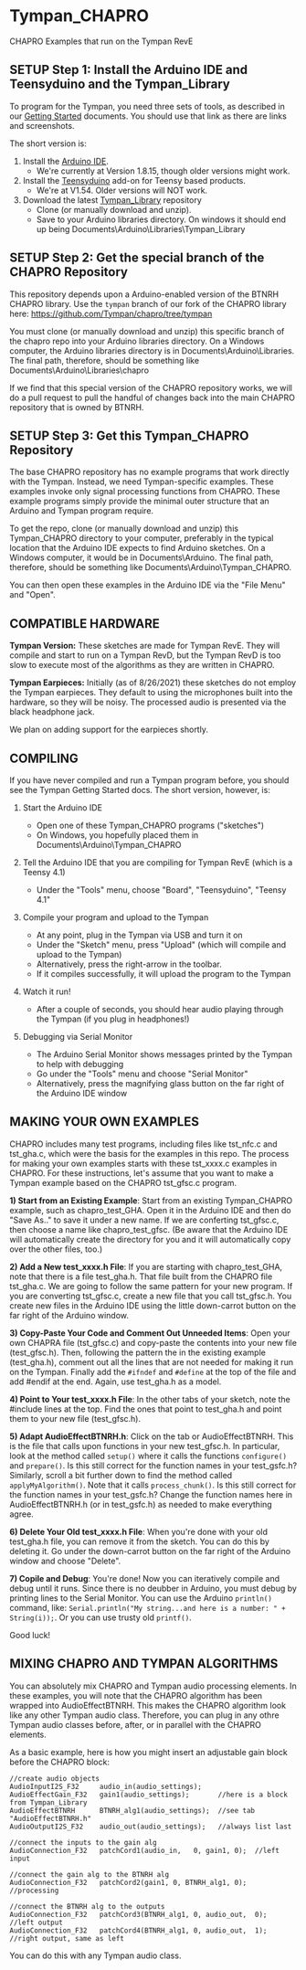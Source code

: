 # Tympan_CHAPRO
 CHAPRO Examples that run on the Tympan RevE

## SETUP Step 1: Install the Arduino IDE and Teensyduino and the Tympan_Library

To program for the Tympan, you need three sets of tools, as described in our [Getting Started](https://github.com/Tympan/Docs/wiki/Getting-Started-with-Tympan#install-software) documents.  You should use that link as there are links and screenshots.

The short version is:
1) Install the [Arduino IDE](https://www.arduino.cc/en/software).  
    * We're currently at Version 1.8.15, though older versions might work.
3) Install the [Teensyduino](https://www.pjrc.com/teensy/td_download.html) add-on for Teensy based products.
    * We're at V1.54.  Older versions will NOT work.
5) Download the latest [Tympan_Library](https://github.com/Tympan/Tympan_Library) repository
    * Clone (or manually download and unzip).
    * Save to your Arduino libraries directory.  On windows it should end up being Documents\Arduino\Libraries\Tympan_Library

## SETUP Step 2: Get the special branch of the CHAPRO Repository

This repository depends upon a Arduino-enabled version of the BTNRH CHAPRO library.  Use the `tympan` branch of our fork of the CHAPRO library here: https://github.com/Tympan/chapro/tree/tympan

You must clone (or manually download and unzip) this specific branch of the chapro repo into your Arduino libraries directory.  On a Windows computer, the Arduino libraries directory is in Documents\Arduino\Libraries.  The final path, therefore, should be something like Documents\Arduino\Libraries\chapro

If we find that this special version of the CHAPRO repository works, we will do a pull request to pull the handful of changes back into the main CHAPRO repository that is owned by BTNRH.

## SETUP Step 3: Get this Tympan_CHAPRO Repository

The base CHAPRO repository has no example programs that work directly with the Tympan.  Instead, we need Tympan-specific examples.  These examples invoke only signal processing functions from CHAPRO.  These example programs simply provide the minimal outer structure that an Arduino and Tympan program require.

To get the repo, clone (or manually download and unzip) this Tympan_CHAPRO directory to your computer, preferably in the typical location that the Arduino IDE expects to find Arduino sketches.  On a Windows computer, it would be in Documents\Arduino.  The final path, therefore, should be something like Documents\Arduino\Tympan_CHAPRO.

You can then open these examples in the Arduino IDE via the "File Menu" and "Open".

## COMPATIBLE HARDWARE

**Tympan Version:** These sketches are made for Tympan RevE.  They will compile and start to run on a Tympan RevD, but the Tympan RevD is too slow to execute most of the algorithms as they are written in CHAPRO.  

**Tympan Earpieces:** Initially (as of 8/26/2021) these sketches do not employ the Tympan earpieces.  They default to using the microphones built into the hardware, so they will be noisy.  The processed audio is presented via the black headphone jack.

We plan on adding support for the earpieces shortly.

## COMPILING

If you have never compiled and run a Tympan program before, you should see the Tympan Getting Started docs.  The short version, however, is:

1) Start the Arduino IDE
    * Open one of these Tympan_CHAPRO programs ("sketches")
    * On Windows, you hopefully placed them in Documents\Arduino\Tympan_CHAPRO

2) Tell the Arduino IDE that you are compiling for Tympan RevE (which is a Teensy 4.1)
    * Under the "Tools" menu, choose "Board", "Teensyduino", "Teensy 4.1"

3) Compile your program and upload to the Tympan
    * At any point, plug in the Tympan via USB and turn it on
    * Under the "Sketch" menu, press "Upload" (which will compile and upload to the Tympan)
    * Alternatively, press the right-arrow in the toolbar.
    * If it compiles successfully, it will upload the program to the Tympan

4) Watch it run!
    * After a couple of seconds, you should hear audio playing through the Tympan (if you plug in headphones!)

5) Debugging via Serial Monitor
    * The Arduino Serial Monitor shows messages printed by the Tympan to help with debugging
    * Go under the "Tools" menu and choose "Serial Monitor"
    * Alternatively, press the magnifying glass button on the far right of the Arduino IDE window

## MAKING YOUR OWN EXAMPLES

CHAPRO includes many test programs, including files like tst_nfc.c and tst_gha.c, which were the basis for the examples in this repo.  The process for making your own examples starts with these tst_xxxx.c examples in CHAPRO.  For these instructions, let's assume that you want to make a Tympan example based on the CHAPRO tst_gfsc.c program.

**1) Start from an Existing Example**: Start from an existing Tympan_CHAPRO example, such as chapro_test_GHA.  Open it in the Arduino IDE and then do "Save As.." to save it under a new name.  If we are conferting tst_gfsc.c, then choose a name like chapro_test_gfsc.  (Be aware that the Arduino IDE will automatically create the directory for you and it will automatically copy over the other files, too.)

**2) Add a New test_xxxx.h File**:  If you are starting with chapro_test_GHA, note that there is a file test_gha.h.  That file built from the CHAPRO file tst_gha.c.  We are going to follow the same pattern for your new program.  If you are converting tst_gfsc.c, create a new file that you call tst_gfsc.h.  You create new files in the Arduino IDE using the little down-carrot button on the far right of the Arduino window.

**3) Copy-Paste Your Code and Comment Out Unneeded Items**:  Open your own CHAPRA file (tst_gfsc.c) and copy-paste the contents into your new file (test_gfsc.h).  Then, following the pattern the in the existing example (test_gha.h), comment out all the lines that are not needed for making it run on the Tympan.  Finally add the `#ifndef` and `#define` at the top of the file and add #endif at the end.  Again, use test_gha.h as a model.

**4) Point to Your test_xxxx.h File**:  In the other tabs of your sketch, note the #include lines at the top.  Find the ones that point to test_gha.h and point them to your new file (test_gfsc.h).

**5) Adapt AudioEffectBTNRH.h**: Click on the tab or AudioEffectBTNRH.  This is the file that calls upon functions in your new test_gfsc.h.  In particular, look at the method called `setup()` where it calls the functions `configure()` and `prepare()`.  Is this still correct for the function names in your test_gsfc.h?  Similarly, scroll a bit further down to find the method called `applyMyAlgorithm()`.  Note that it calls `process_chunk()`.  Is this still correct for the function names in your test_gsfc.h?  Change the function names here in AudioEffectBTNRH.h (or in test_gsfc.h) as needed to make everything agree.

**6) Delete Your Old test_xxxx.h File**:  When you're done with your old test_gha.h file, you can remove it from the sketch.  You can do this by deleting it.  Go under the down-carrot button on the far right of the Arduino window and choose "Delete".

**7) Copile and Debug**:  You're done!  Now you can iteratively compile and debug until it runs.  Since there is no deubber in Arduino, you must debug by printing lines to the Serial Monitor.  You can use the Arduino `println()` command, like: `Serial.println("My string...and here is a number: " + String(i));`.  Or you can use trusty old `printf()`.

Good luck!

## MIXING CHAPRO AND TYMPAN ALGORITHMS

You can absolutely mix CHAPRO and Tympan audio processing elements.  In these examples, you will note that the CHAPRO algorithm has been wrapped into AudioEffectBTNRH.  This makes the CHAPRO algorithm look like any other Tympan audio class.  Therefore, you can plug in any othre Tympan audio classes before, after, or in parallel with the CHAPRO elements.

As a basic example, here is how you might insert an adjustable gain block before the CHAPRO block:

```
//create audio objects
AudioInputI2S_F32     audio_in(audio_settings);    
AudioEffectGain_F32   gain1(audio_settings);       //here is a block from Tympan_Library
AudioEffectBTNRH      BTNRH_alg1(audio_settings);  //see tab "AudioEffectBTNRH.h"
AudioOutputI2S_F32    audio_out(audio_settings);   //always list last

//connect the inputs to the gain alg
AudioConnection_F32   patchCord1(audio_in,   0, gain1, 0);  //left input

//connect the gain alg to the BTNRH alg
AudioConnection_F32   patchCord2(gain1, 0, BTNRH_alg1, 0);  //processing

//connect the BTNRH alg to the outputs
AudioConnection_F32   patchCord3(BTNRH_alg1, 0, audio_out,  0);  //left output
AudioConnection_F32   patchCord4(BTNRH_alg1, 0, audio_out,  1);  //right output, same as left
```

You can do this with any Tympan audio class.

